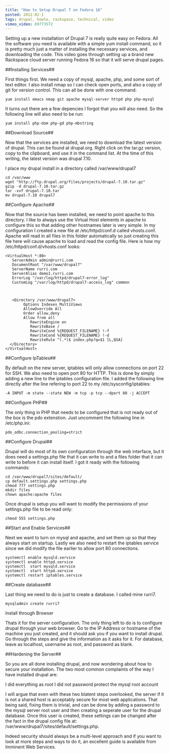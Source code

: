```yaml
---
title: "How to Setup Drupal 7 on Fedora 16"
posted: 2012-02-1
tags: drupal, howto, rackspace, technical, video
vimeo_video: 69773572
---
```

Setting up a new installation of Drupal 7 is really quite easy on Fedora.  All the software you need is available with a simple yum install command, so it is pretty much just a matter of installing the necessary services, and downloading the code.  This video goes through setting up a brand new Rackspace cloud server running Fedora 16 so that it will serve drupal pages.

##Installing Services##

First things first.  We need a copy of mysql, apache, php, and some sort of text editor.  I also install nmap so I can check open ports, and also a copy of git for version control.  This can all be done with one command:

`yum install emacs nmap git apache mysql-server httpd php php-mysql`

It turns out there are a few depencies I forgot that you will also need.  So the following line will also need to be run:

`yum install php-dom php-gd php-mbstring`

##Download Source##

Now that the services are installed, we need to download the latest version of drupal.  This can be found at drupal.org.  Right click on the tar.gz version, copy to the clipboard, and use it in the command list.  At the time of this writing, the latest version was drupal 7.10.

I place my drupal install in a directory called /var/www/drupal7

```
cd /var/www
wget "http://ftp.drupal.org/files/projects/drupal-7.10.tar.gz"
gzip -d drupal-7.10.tar.gz
tar -xvf drupal-7.10.tar
mv drupal-7.10 drupal7
```

##Configure Apache##

Now that the source has been installed, we need to point apache to this directory.  I like to always use the Virtual Host elements in apache to configure this so that adding other hostnames later is very simple.  In my configuration I created a new file at /etc/httpd/conf.d called vhosts.conf.  Apache will read in all files in this folder automatically so just creating this file here will cause apache to load and read the config file.  Here is how my /etc/httpd/conf.d/vhosts.conf looks:

```
<VirtualHost *:80>
   ServerAdmin admin@rurri.com
   DocumentRoot "/var/www/drupal7"
   ServerName rurri.com
   ServerAlias demo1.rurri.com
   ErrorLog "/var/log/httpd/drupal7-error_log"
   CustomLog "/var/log/httpd/drupal7-access_log" common



   <Directory /var/www/drupal7>
        Options Indexes MultiViews
        AllowOverride All
        Order allow,deny
        Allow from all
           RewriteEngine on
           RewriteBase /
           RewriteCond %{REQUEST_FILENAME} !-f
           RewriteCond %{REQUEST_FILENAME} !-d
           RewriteRule ^(.*)$ index.php?q=$1 [L,QSA]
  </Directory>
</VirtualHost>
```

##Configure IpTables##

By default on the new server, iptables will only allow connections on port 22 for SSH.  We also need to open port 80 for HTTP.  This is done by simply adding a new line to the iptables configuration file.  I added the following line directly after the line refering to port 22 to my /etc/sysconfig/iptables:

`-A INPUT -m state --state NEW -m tcp -p tcp --dport 80 -j ACCEPT`

##Configure PHP##

The only thing in PHP that needs to be configured that is not ready out of the box is the pdo extenstion.  Just uncomment the following line in /etc/php.ini:

`pdo_odbc.connection_pooling=strict`

##Configure Drupal##

Drupal will do most of its own configuration through the web interface, but it does need a settings.php file that it can write to and a files folder that it can write to before it can install itself. I got it ready with the following commands:

```
cd /var/www/drupal7/sites/default/
cp default.settings.php settings.php
chmod 777 settings.php
mkdir files
chown apache:apache files
```

Once drupal is setup you will want to modify the permissions of your settings.php file to be read only:

`chmod 555 settings.php`

##Start and Enable Services##

Next we want to turn on mysql and apache, and set them up so that they always start on startup.  Lastly we also need to restart the iptables service since we did modify the file earlier to allow port 80 connections.

```
systemctl enable mysqld.service
systemctl enable httpd.service
systemctl  start mysqld.service
systemctl  start httpd.service
systemctl restart iptables.service
```

##Create database##

Last thing we need to do is just to create a database.  I called mine rurri7.

`mysqladmin create rurri7`

Install through Browser

Thats it for the server configuration.  The only thing left to do is to configure drupal through your web browser.  Go to the IP Address or hostname of the machine you just created, and it should ask you if you want to install drupal.  Go through the steps and give the information as it asks for it.  For database, leave as localhost, username as root, and password as blank.

##Hardening the Server##

So you are all done installing drupal, and now wondering about how to secure your installation.  The two most common complaints of the way I have installed drupal are:

I did everything as root
I did not password protect the mysql root account

I will argue that even with these two blatent steps overlooked, the server if it is not a shared host is acceptably secure for most web applications.  That being said, fixing them is trivial, and can be done by adding a password to the mysql server root user and then creating a seperate user for the drupal database.  Once this user is created, these settings can be changed after the fact in the drupal config file at: /var/www/drupal7/sites/default/settings.php.

Indeed security should always be a multi-level approach and if you want to look at more steps and ways to do it, an excellent guide is available from Imminent Web Services.
